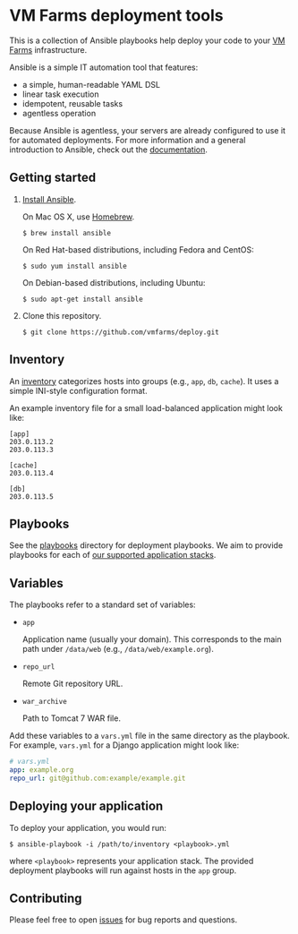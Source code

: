 # VM Farms deployment tools

This is a collection of Ansible playbooks help deploy your code to your [VM Farms](http://vmfarms.com/) infrastructure.

Ansible is a simple IT automation tool that features:

* a simple, human-readable YAML DSL
* linear task execution
* idempotent, reusable tasks
* agentless operation

Because Ansible is agentless, your servers are already configured to use it for automated deployments. For more information and a general introduction to Ansible, check out the [documentation](http://docs.ansible.com/).

## Getting started

1. [Install Ansible](http://docs.ansible.com/intro_installation.html).

    On Mac OS X, use [Homebrew](http://brew.sh).

    ```
    $ brew install ansible
    ```

    On Red Hat-based distributions, including Fedora and CentOS:

    ```
    $ sudo yum install ansible
    ```

    On Debian-based distributions, including Ubuntu:

    ```
    $ sudo apt-get install ansible
    ```

2. Clone this repository.

    ```
    $ git clone https://github.com/vmfarms/deploy.git
    ```

## Inventory

An [inventory](http://docs.ansible.com/intro_inventory.html) categorizes hosts into groups (e.g., `app`, `db`, `cache`). It uses a simple INI-style configuration format.

An example inventory file for a small load-balanced application might look like:

```
[app]
203.0.113.2
203.0.113.3

[cache]
203.0.113.4

[db]
203.0.113.5
```

## Playbooks

See the [playbooks](./playbooks) directory for deployment playbooks. We aim to provide playbooks for each of [our supported application stacks](http://vmfarms.com/our-platform/).

## Variables

The playbooks refer to a standard set of variables:

* `app`

    Application name (usually your domain). This corresponds to the main path under `/data/web` (e.g., `/data/web/example.org`).
* `repo_url`

    Remote Git repository URL.
* `war_archive`

    Path to Tomcat 7 WAR file.

Add these variables to a `vars.yml` file in the same directory as the playbook. For example, `vars.yml` for a Django application might look like:

```yaml
# vars.yml
app: example.org
repo_url: git@github.com:example/example.git
```

## Deploying your application

To deploy your application, you would run:

```
$ ansible-playbook -i /path/to/inventory <playbook>.yml
```

where `<playbook>` represents your application stack. The provided deployment playbooks will run against hosts in the `app` group.

## Contributing

Please feel free to open [issues](https://github.com/vmfarms/deploy/issues) for bug reports and questions. 
